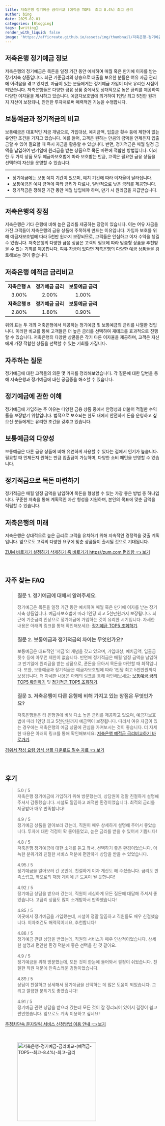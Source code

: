 ```yaml
---
title: 저축은행 정기예금 금리비교 (예적금 TOP5  최고 8.4%) 최고 금리
author: bing
date: 2025-02-01
categories: [Blogging]
tags: [writing]
render_with_liquid: false
image: 'https://afficreate.github.io/assets/img/thumbnail/저축은행-정기예금-금리비교-(예적금-TOP5--최고-8.4%)-최고-금리.webp'
---
```



<h2 id='정기예금_정보'>저축은행 정기예금 정보</h2>

<p>저축은행의 정기예금은 목돈을 일정 기간 동안 예치하여 매월 혹은 만기에 이자를 받는 장기저축 상품입니다. 최근 기준금리의 상승으로 대출을 보유한 분들은 여유 자금 관리에 어려움을 겪고 있지만, 자금이 있는 분들에게는 정기예금 가입이 더욱 유리한 시점이 되었습니다. 저축은행들은 다양한 금융 상품 중에서도 상대적으로 높은 금리를 제공하여 다양한 이자율을 제시하고 있습니다. 예금자보호법에 의거하여 1인당 최고 5천만 원까지 자산이 보장되니, 안전한 투자처로써 매력적인 기능을 수행합니다.</p>

<h2 id='보통예금과_정기적금_비교'>보통예금과 정기적금의 비교</h2>

<p>보통예금은 대표적인 저금 개념으로, 가입대상, 예치금액, 입출금 횟수 등에 제한이 없는 유연한 조건을 가지고 있습니다. 예를 들어, 고객은 원하는 만큼의 금액을 언제든지 입출금할 수 있어 필요할 때 즉시 자금을 활용할 수 있습니다. 반면, 정기적금은 매월 일정 금액을 납입하여 만기일에 원리금을 받는 상품으로 목돈 마련에 적합한 방법입니다. 이러한 두 가지 상품 모두 예금자보호법에 따라 보호받는 만큼, 고객은 필요한 금융 상품을 선택하여 자산을 운영할 수 있습니다.</p>

<hr />

<ul>
    <li>정기예금에는 보통 예치 기간이 있으며, 예치 기간에 따라 이자율이 달라집니다.</li>
    <li>보통예금은 예치 금액에 따라 금리가 다르나, 일반적으로 낮은 금리를 제공합니다.</li>
    <li>정기적금은 정해진 기간 동안 매월 납입해야 하며, 만기 시 원리금을 지급받습니다.</li>
</ul>

<hr />

<h2 id='저축은행의_장점'>저축은행의 장점</h2>

<p>저축은행은 기타 은행에 비해 높은 금리를 제공하는 장점이 있습니다. 이는 여유 자금을 가진 고객들이 저축은행의 금융 상품에 주목하게 만드는 이유입니다. 가입자 보호를 위해 예금자보호법에 따라 5천만 원까지 보장되므로, 고객들은 안심하고 이자 수익을 챙길 수 있습니다. 저축은행의 다양한 금융 상품은 고객의 필요에 따라 맞춤형 상품을 추천받을 수 있는 기회를 제공합니다. 여유 자금이 있다면 저축은행의 다양한 예금 상품들을 검토해보는 것이 좋습니다.</p>

<h2 id='저축은행_예적금_금리비교'>저축은행 예적금 금리비교</h2>

<table>
    <tr>
        <td style="text-align: center; height: 17px;"><b>저축은행 A</b></td>
        <td style="text-align: center; height: 17px;"><b>정기예금 금리</b></td>
        <td style="text-align: center; height: 17px;"><b>보통예금 금리</b></td>
    </tr>
    <tr>
        <td style="text-align: center; height: 17px;">3.00%</td>
        <td style="text-align: center; height: 17px;">2.00%</td>
        <td style="text-align: center; height: 17px;">1.00%</td>
    </tr>
    <tr>
        <td style="text-align: center; height: 17px;"><b>저축은행 B</b></td>
        <td style="text-align: center; height: 17px;"><b>정기예금 금리</b></td>
        <td style="text-align: center; height: 17px;"><b>보통예금 금리</b></td>
    </tr>
    <tr>
        <td style="text-align: center; height: 17px;">2.80%</td>
        <td style="text-align: center; height: 17px;">1.80%</td>
        <td style="text-align: center; height: 17px;">0.90%</td>
    </tr>
</table>

<p>위의 표는 두 개의 저축은행에서 제공하는 정기예금 및 보통예금의 금리를 나열한 것입니다. 이러한 비교를 통해 고객들은 더 높은 금리를 선택하여 재테크를 효과적으로 진행할 수 있습니다. 저축은행의 다양한 상품들은 각기 다른 이자율을 제공하며, 고객은 자신에게 가장 적합한 상품을 선택할 수 있는 기회를 가집니다.</p>

<h2 id='자주하는_질문'>자주하는 질문</h2>

<p>정기예금에 대한 고객들의 의문 몇 가지를 정리해보았습니다. 각 질문에 대한 답변을 통해 저축은행과 정기예금에 대한 궁금증을 해소할 수 있습니다.</p>

<h2 id='정기예금에_관한_이해'>정기예금에 관한 이해</h2>

<p>정기예금에 가입하는 주 이유는 다양한 금융 상품 중에서 안정성과 더불어 적절한 수익률을 보장받기 위함입니다. 법적으로 보호되는 한도 내에서 안전하게 돈을 운영하고 싶으신 분들에게는 유리한 조건을 갖추고 있습니다.</p>

<h2 id='보통예금의_다양성'>보통예금의 다양성</h2>

<p>보통예금은 다른 금융 상품에 비해 유연하게 사용할 수 있다는 점에서 인기가 높습니다. 필요할 때 언제든지 원하는 만큼 입출금이 가능하며, 다양한 소비 패턴을 반영할 수 있습니다.</p>

<h2 id='정기적금으로_목돈마련'>정기적금으로 목돈 마련하기</h2>

<p>정기적금은 매월 일정 금액을 납입하여 목돈을 형성할 수 있는 가장 좋은 방법 중 하나입니다. 꾸준한 저축을 통해 계획적인 자산 형성을 지원하며, 본인의 목표에 맞춘 금액을 적립할 수 있습니다.</p>

<h2 id='저축은행의_미래'>저축은행의 미래</h2>

<p>저축은행은 상대적으로 높은 금리로 고객을 유치하기 위해 지속적인 경쟁력을 갖출 계획입니다. 앞으로도 고객의 다양한 요구에 맞춘 상품들이 출시될 것으로 기대됩니다.</p>


<p><a class="click-button" title="ZUM 바로가기 설정하기 삭제하기 줌 바로가기 https//zum.com 편리함" href="https://afficreate.github.io/posts/ZUM-%EB%B0%94%EB%A1%9C%EA%B0%80%EA%B8%B0-%EC%84%A4%EC%A0%95%ED%95%98%EA%B8%B0-%EC%82%AD%EC%A0%9C%ED%95%98%EA%B8%B0-%EC%A4%8C-%EB%B0%94%EB%A1%9C%EA%B0%80%EA%B8%B0-httpszum.com-%ED%8E%B8%EB%A6%AC%ED%95%A8/" rel="dofollow">ZUM 바로가기 설정하기 삭제하기 줌 바로가기 https//zum.com 편리함 👈 보기</a></p><br>
<h2 id='자주_찾는_FAQ'>자주 찾는 FAQ</h2>
<div itemscope="" itemtype="https://schema.org/FAQPage"> 
<blockquote> 
<div itemscope="" itemprop="mainEntity" itemtype="https://schema.org/Question"> 
<h3 itemprop="name">질문 1. 정기예금에 대해서 알려주세요.</h3> 
<div itemscope="" itemprop="acceptedAnswer" itemtype="https://schema.org/Answer"> 
<span itemprop="text"> 
<p>정기예금은 목돈을 일정 기간 동안 예치하여 매월 혹은 만기에 이자를 받는 장기저축 상품입니다. 예금자보호법에 따라 1인당 최고 5천만원까지 보장됩니다. 최근에 기준금리 인상으로 정기예금에 가입하는 것이 유리한 시기입니다. 자세한 내용은 아래의 링크를 통해 확인해보세요: <a href="정기예금_링크">정기예금 TOP5 조회하기</a>.</p> 
</span> 
</div> 
</div> 

<div itemscope="" itemprop="mainEntity" itemtype="https://schema.org/Question"> 
<h3 itemprop="name">질문 2. 보통예금과 정기적금의 차이는 무엇인가요?</h3> 
<div itemscope="" itemprop="acceptedAnswer" itemtype="https://schema.org/Answer"> 
<span itemprop="text"> 
<p>보통예금은 대표적인 '저금'의 개념을 갖고 있으며, 가입대상, 예치금액, 입출금 횟수 등에 아무런 제한이 없습니다. 반면에 정기적금은 매월 일정 금액을 납입하고 만기일에 원리금을 받는 상품으로, 푼돈을 모아서 목돈을 마련할 때 최적입니다. 또한, 보통예금과 정기적금은 예금자보호법에 따라 1인당 최고 5천만원까지 보장됩니다. 더 자세한 내용은 아래의 링크를 통해 확인해보세요: <a href="보통예금_링크">보통예금 금리 TOP5 확인하기</a> 및 <a href="정기적금_링크">정기적금 TOP5 조회하기</a>.</p> 
</span> 
</div> 
</div> 

<div itemscope="" itemprop="mainEntity" itemtype="https://schema.org/Question"> 
<h3 itemprop="name">질문 3. 저축은행이 다른 은행에 비해 가지고 있는 장점은 무엇인가요?</h3> 
<div itemscope="" itemprop="acceptedAnswer" itemtype="https://schema.org/Answer"> 
<span itemprop="text"> 
<p>저축은행들은 타 은행권에 비해 다소 높은 금리를 제공하고 있으며, 예금자보호법에 따라 1인당 최고 5천만원까지 예금액이 보장됩니다. 따라서 여유 자금이 있는 경우에는 저축은행의 예금 상품에 관심을 가져보시는 것이 좋습니다. 더 자세한 내용은 아래의 링크를 통해 확인해보세요: <a href="저축은행_링크">저축은행 예적금 금리비교하기 바로가기</a>.</p> 
</span> 
</div> 
</div> 
</blockquote> 
</div>
<p><a class="click-button" title="경위서 작성 요령 양식 샘플 다운로드 필수 자료" href="https://afficreate.github.io/posts/%EA%B2%BD%EC%9C%84%EC%84%9C-%EC%9E%91%EC%84%B1-%EC%9A%94%EB%A0%B9-%EC%96%91%EC%8B%9D-%EC%83%98%ED%94%8C-%EB%8B%A4%EC%9A%B4%EB%A1%9C%EB%93%9C-%ED%95%84%EC%88%98-%EC%9E%90%EB%A3%8C/" rel="dofollow">경위서 작성 요령 양식 샘플 다운로드 필수 자료 👈 보기</a></p><br>
<h2 id='후기'>후기</h2>
<div itemscope itemtype="https://schema.org/Product">
  <blockquote>
  <div itemprop="review" itemscope itemtype="https://schema.org/Review">
      <div itemprop="reviewRating" itemscope itemtype="https://schema.org/Rating"> <span itemprop="ratingValue">5.0</span> / <span itemprop="bestRating">5</span> </div>
      <span itemprop="reviewBody">저축은행 정기예금에 가입하기 위해 방문했는데, 상담원이 정말 친절하게 설명해 주셔서 감동했습니다. 시설도 깔끔하고 쾌적한 환경이었습니다. 최적의 금리를 제공받아 매우 만족합니다!</span>
  </div>
  <br>
  <div itemprop="review" itemscope itemtype="https://schema.org/Review">
      <div itemprop="reviewRating" itemscope itemtype="https://schema.org/Rating"> <span itemprop="ratingValue">4.9</span> / <span itemprop="bestRating">5</span> </div>
      <span itemprop="reviewBody">정기예금 상품을 알아보러 갔는데, 직원이 매우 상세하게 설명해 주어서 좋았습니다. 투자에 대한 걱정이 확 줄어들었고, 높은 금리를 받을 수 있어서 기쁩니다!</span>
  </div>
  <br>
  <div itemprop="review" itemscope itemtype="https://schema.org/Review">
      <div itemprop="reviewRating" itemscope itemtype="https://schema.org/Rating"> <span itemprop="ratingValue">4.8</span> / <span itemprop="bestRating">5</span> </div>
      <span itemprop="reviewBody">저축은행 정기예금에 대한 소개를 듣고 와서, 선택하기 좋은 환경이었습니다. 아늑한 분위기와 친절한 서비스 덕분에 편안하게 상담을 받을 수 있었습니다.</span>
  </div>
  <br>
  <div itemprop="review" itemscope itemtype="https://schema.org/Review">
      <div itemprop="reviewRating" itemscope itemtype="https://schema.org/Rating"> <span itemprop="ratingValue">4.95</span> / <span itemprop="bestRating">5</span> </div>
      <span itemprop="reviewBody">정기예금을 알아보러 간 곳인데, 친절하게 이자 계산도 해 주셨습니다. 금리도 만족스럽고, 앞으로의 재정 계획에 큰 도움이 될 듯합니다!</span>
  </div>
  <br>
  <div itemprop="review" itemscope itemtype="https://schema.org/Review">
      <div itemprop="reviewRating" itemscope itemtype="https://schema.org/Rating"> <span itemprop="ratingValue">4.92</span> / <span itemprop="bestRating">5</span> </div>
      <span itemprop="reviewBody">정기예금 상담을 받으러 갔는데, 직원이 세심하게 모든 질문에 대답해 주셔서 좋았습니다. 고금리 상품도 많이 소개받아서 만족했습니다!</span>
  </div>
  <br>
  <div itemprop="review" itemscope itemtype="https://schema.org/Review">
      <div itemprop="reviewRating" itemscope itemtype="https://schema.org/Rating"> <span itemprop="ratingValue">4.85</span> / <span itemprop="bestRating">5</span> </div>
      <span itemprop="reviewBody">이곳에서 정기예금을 가입했는데, 시설이 정말 깔끔하고 직원들도 매우 친절했습니다. 이자조건도 매력적이네요, 추천합니다!</span>
  </div>
  <br>
  <div itemprop="review" itemscope itemtype="https://schema.org/Review">
      <div itemprop="reviewRating" itemscope itemtype="https://schema.org/Rating"> <span itemprop="ratingValue">4.88</span> / <span itemprop="bestRating">5</span> </div>
      <span itemprop="reviewBody">정기예금 관련 상담을 받았는데, 직원의 서비스가 매우 인상적이었습니다. 상세한 설명과 편안한 환경 덕분에 좋은 선택을 한 것 같아요.</span>
  </div>
  <br>
  <div itemprop="review" itemscope itemtype="https://schema.org/Review">
      <div itemprop="reviewRating" itemscope itemtype="https://schema.org/Rating"> <span itemprop="ratingValue">4.9</span> / <span itemprop="bestRating">5</span> </div>
      <span itemprop="reviewBody">정기예금을 위해 방문했는데, 모든 것이 한눈에 들어와서 결정이 쉬웠습니다. 친절한 직원 덕분에 만족스러운 경험이었습니다.</span>
  </div>
  <br>
  <div itemprop="review" itemscope itemtype="https://schema.org/Review">
      <div itemprop="reviewRating" itemscope itemtype="https://schema.org/Rating"> <span itemprop="ratingValue">4.89</span> / <span itemprop="bestRating">5</span> </div>
      <span itemprop="reviewBody">상담이 친절하고 상세해서 정기예금을 선택하는 데 많은 도움이 되었습니다. 그리고 깔끔한 분위기도 좋았습니다!</span>
  </div>
  <br>
  <div itemprop="review" itemscope itemtype="https://schema.org/Review">
      <div itemprop="reviewRating" itemscope itemtype="https://schema.org/Rating"> <span itemprop="ratingValue">4.91</span> / <span itemprop="bestRating">5</span> </div>
      <span itemprop="reviewBody">정기예금 관련 상담을 받으러 갔는데 모든 것이 잘 정리되어 있어서 결정이 쉽고 편안했습니다. 앞으로도 계속 이용하고 싶네요!</span>
  </div>
  </blockquote>
</div>
<p><a class="click-button" title="주정차단속 문자알림 서비스 신청방법 이용 안내" href="https://afficreate.github.io/posts/%EC%A3%BC%EC%A0%95%EC%B0%A8%EB%8B%A8%EC%86%8D-%EB%AC%B8%EC%9E%90%EC%95%8C%EB%A6%BC-%EC%84%9C%EB%B9%84%EC%8A%A4-%EC%8B%A0%EC%B2%AD%EB%B0%A9%EB%B2%95-%EC%9D%B4%EC%9A%A9-%EC%95%88%EB%82%B4/" rel="dofollow">주정차단속 문자알림 서비스 신청방법 이용 안내 👈 보기</a></p><br>
<figure class="image"><img src="https://afficreate.github.io/assets/img/thumbnail/저축은행-정기예금-금리비교-(예적금-TOP5--최고-8.4%)-최고-금리.webp" alt="저축은행-정기예금-금리비교-(예적금-TOP5--최고-8.4%)-최고-금리" width="256" height="256"></figure>